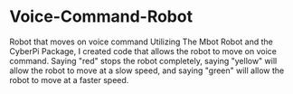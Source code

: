# Voice-Command-Robot
Robot that moves on voice command
Utilizing The Mbot Robot and the CyberPi Package, I created code that allows the robot to move on voice command. Saying "red" stops the robot completely, saying "yellow" will allow the robot to move at a slow speed, and saying "green" will allow the robot to move at a faster speed.

